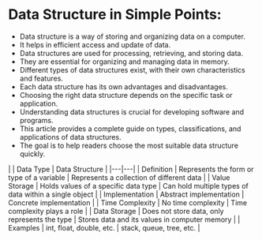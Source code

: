 # Data Structure in Simple Points:

- Data structure is a way of storing and organizing data on a computer.
- It helps in efficient access and update of data.
- Data structures are used for processing, retrieving, and storing data.
- They are essential for organizing and managing data in memory.
- Different types of data structures exist, with their own characteristics and features.
- Each data structure has its own advantages and disadvantages.
- Choosing the right data structure depends on the specific task or application.
- Understanding data structures is crucial for developing software and programs.
- This article provides a complete guide on types, classifications, and applications of data structures.
- The goal is to help readers choose the most suitable data structure quickly.


| | Data Type | Data Structure |
|---|---|
| Definition            | Represents the form or type of a variable                       | Represents a collection of different data                      |
| Value Storage         | Holds values of a specific data type                            | Can hold multiple types of data within a single object         |
| Implementation        | Abstract implementation                                       | Concrete implementation                                      |
| Time Complexity       | No time complexity                                            | Time complexity plays a role                                 |
| Data Storage          | Does not store data, only represents the type                   | Stores data and its values in computer memory                 |
| Examples              | int, float, double, etc.                                      | stack, queue, tree, etc.                                      |
